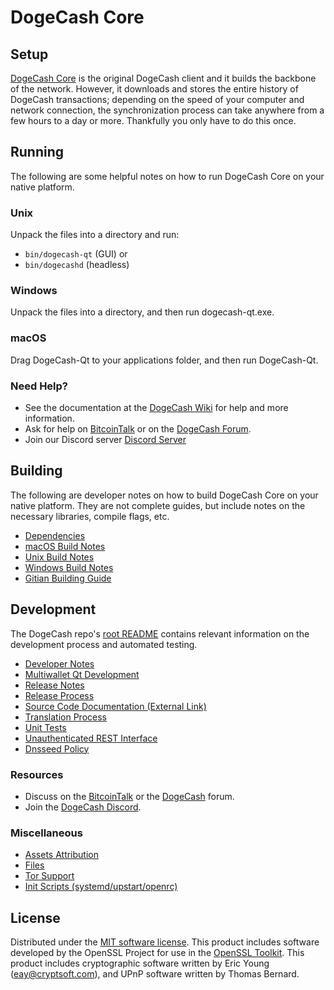 DogeCash Core
=============

Setup
---------------------
[DogeCash Core](http://dogecash.org/wallet) is the original DogeCash client and it builds the backbone of the network. However, it downloads and stores the entire history of DogeCash transactions; depending on the speed of your computer and network connection, the synchronization process can take anywhere from a few hours to a day or more. Thankfully you only have to do this once.

Running
---------------------
The following are some helpful notes on how to run DogeCash Core on your native platform.

### Unix

Unpack the files into a directory and run:

- `bin/dogecash-qt` (GUI) or
- `bin/dogecashd` (headless)

### Windows

Unpack the files into a directory, and then run dogecash-qt.exe.

### macOS

Drag DogeCash-Qt to your applications folder, and then run DogeCash-Qt.

### Need Help?

* See the documentation at the [DogeCash Wiki](https://github.com/DogeCash-Project/DogeCash/wiki)
for help and more information.
* Ask for help on [BitcoinTalk](https://bitcointalk.org/index.php?topic=1262920.0) or on the [DogeCash Forum](http://forum.dogecash.org/).
* Join our Discord server [Discord Server](https://discord.dogecash.org)

Building
---------------------
The following are developer notes on how to build DogeCash Core on your native platform. They are not complete guides, but include notes on the necessary libraries, compile flags, etc.

- [Dependencies](dependencies.md)
- [macOS Build Notes](build-osx.md)
- [Unix Build Notes](build-unix.md)
- [Windows Build Notes](build-windows.md)
- [Gitian Building Guide](gitian-building.md)

Development
---------------------
The DogeCash repo's [root README](/README.md) contains relevant information on the development process and automated testing.

- [Developer Notes](developer-notes.md)
- [Multiwallet Qt Development](multiwallet-qt.md)
- [Release Notes](release-notes.md)
- [Release Process](release-process.md)
- [Source Code Documentation (External Link)](https://www.fuzzbawls.pw/dogecash/doxygen/)
- [Translation Process](translation_process.md)
- [Unit Tests](unit-tests.md)
- [Unauthenticated REST Interface](REST-interface.md)
- [Dnsseed Policy](dnsseed-policy.md)

### Resources
* Discuss on the [BitcoinTalk](https://bitcointalk.org/index.php?topic=1262920.0) or the [DogeCash](http://forum.dogecash.org/) forum.
* Join the [DogeCash Discord](https://discord.dogecash.org).

### Miscellaneous
- [Assets Attribution](assets-attribution.md)
- [Files](files.md)
- [Tor Support](tor.md)
- [Init Scripts (systemd/upstart/openrc)](init.md)

License
---------------------
Distributed under the [MIT software license](/COPYING).
This product includes software developed by the OpenSSL Project for use in the [OpenSSL Toolkit](https://www.openssl.org/). This product includes
cryptographic software written by Eric Young ([eay@cryptsoft.com](mailto:eay@cryptsoft.com)), and UPnP software written by Thomas Bernard.
